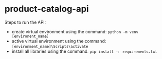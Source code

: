 # product-catalog-api

Steps to run the API:
- create virtual environment using the command: `python -m venv [environent_name]`
- active virtual environment using the command: `[environment_name]\Scripts\activate`
- install all libraries using the command: `pip install -r requirements.txt`
